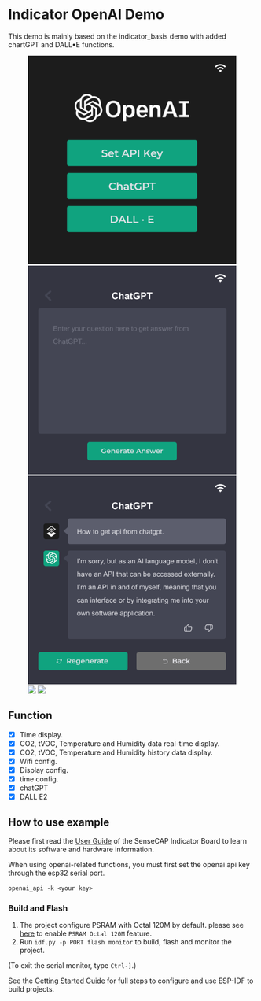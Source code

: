 # Indicator OpenAI Demo

This demo is mainly based on the indicator_basis demo with added chartGPT and DALL•E functions.

<figure class="third">
    <img src="./docs/OpenAI.png" width="480"/>
    <img src="./docs/ChatGPT.png" width="480"/>
    <img src="./docs/ChatGPT-2.png" width="480"/>
    <img src="./docs/DALL · E-1.png" width="480"/>
    <img src="./docs/DALL · E-2.png" width="480"/>
</figure>

## Function
- [x] Time display.
- [x] CO2, tVOC, Temperature and Humidity data real-time display.
- [x] CO2, tVOC, Temperature and Humidity history data display.
- [x] Wifi config.
- [x] Display config.
- [x] time config.
- [x] chatGPT
- [x] DALL E2

## How to use example

Please first read the [User Guide](https://wiki.seeedstudio.com/Get_Started_with_SenseCAP_Indicator_Introduction) of the SenseCAP Indicator Board to learn about its software and hardware information.

When using openai-related functions, you must first set the openai api key through the esp32 serial port.

```
openai_api -k <your key>
```


### Build and Flash

1. The project configure PSRAM with Octal 120M by default. please see [here](../../tools/patch/README.md#idf-patch) to enable `PSRAM Octal 120M` feature. 
2. Run `idf.py -p PORT flash monitor` to build, flash and monitor the project.

(To exit the serial monitor, type ``Ctrl-]``.)

See the [Getting Started Guide](https://docs.espressif.com/projects/esp-idf/en/latest/get-started/index.html) for full steps to configure and use ESP-IDF to build projects.
